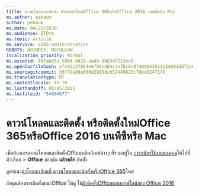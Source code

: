 ```yaml
---
title: ดาวน์โหลดและติดตั้ง หรือติดตั้งใหม่Office 365หรือOffice 2016 บนพีซีหรือ Mac
ms.author: pebaum
author: pebaum
ms.date: 04/21/2020
ms.audience: ITPro
ms.topic: article
ms.service: o365-administration
ROBOTS: NOINDEX, NOFOLLOW
localization_priority: Normal
ms.assetid: 8d7abd5a-5004-4d16-aad9-8083df213ea3
ms.openlocfilehash: afc82137854e6fb6cdd4cdefbc0c0f4000435a1b34891ddf2a029dcff2ceffa8
ms.sourcegitcommit: b5f7da89a650d2915dc652449623c78be6247175
ms.translationtype: MT
ms.contentlocale: th-TH
ms.lasthandoff: 08/05/2021
ms.locfileid: "54004677"
---
```

# <a name="download-and-install-or-reinstall-office-365-or-office-2016-on-a-pc-or-mac"></a>ดาวน์โหลดและติดตั้ง หรือติดตั้งใหม่Office 365หรือOffice 2016 บนพีซีหรือ Mac

เมื่อต้องการดาวน์โหลดและติดตั้งOfficeผลิตภัณฑ์ต่างๆ ที่รวมอยู่ใน [การสมัครใช้งานของคุณ](https://portal.office.com/OLS/MySoftware.aspx)ให้ไปที่ ตัวเลือก \> **Office** ของฉัน **แล้วคลิก** ติดตั้ง 
  
ดูคําแนะ[นําโดยละเอียดที่ ดาวน์โหลดและติดตั้งหรือOffice 365](https://support.office.com/article/4414eaaf-0478-48be-9c42-23adc471665816658?wt.mc_id=O365_Admin_Alch)ใหม่
  
ถ้าคุณต้องการติดตั้งขณะOffice ให้ดู ใช้[ตัวติดตั้งOfficeแบบออฟไลน์ของ Office 2016](https://support.office.com/article/f0a85fe7-118f-41cb-a791-d59cef96ad1c?wt.mc_id=O365_Admin_Alch#OfficePlans=Office_for_business)
  

